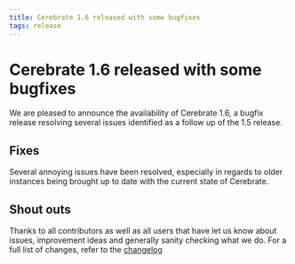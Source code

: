 ```yaml
---
title: Cerebrate 1.6 released with some bugfixes
tags: release 
---
```


# Cerebrate 1.6 released with some bugfixes

We are pleased to announce the availability of Cerebrate 1.6, a bugfix release resolving several issues identified as a follow up of the 1.5 release.

## Fixes

Several annoying issues have been resolved, especially in regards to older instances being brought up to date with the current state of Cerebrate. 

## Shout outs

Thanks to all contributors as well as all users that have let us know about issues, improvement ideas and generally sanity checking what we do. For a full list of changes, refer to the [changelog](https://www.cerebrate-project.org/Changelog.txt)
